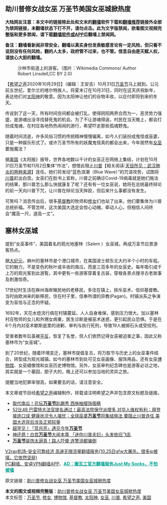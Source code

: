  <h2>助川普修女战女巫 万圣节美国女巫城掀热度</h2> <p class="notice"><b>大陆网友注意：本文中的链接除此处和文末的<a href="https://github.com/bannedbook/fanqiang" >翻墙</a>软件下载和<a href="https://github.com/killgcd/justmysocks/blob/master/README.md">翻墙推荐</a>链接外全部为禁网链接，未翻墙状态下打不开，请勿点击。此为文字版禁闻，欲看图文视频完整版和更多禁闻，请下载<a href="https://github.com/bannedbook/fanqiang">翻墙软件或APP</a>后翻墙上禁闻网。</p><p>备注：翻墙看新闻非常安全，翻墙以真实身份发表敏感言论有一定风险，但只看不说则没有任何风险，翻的人太多，政府管不过来，也不管。信息自由是天赋人权，请放心大胆的翻墙。</b></p>  <div class="entry"> <figure><figcaption>沙林市街道上的游客。（图片：Wikimedia Commons/ Author Robert Linsdell,CC BY 2.0)</figcaption></figure> <p>【<span class='wp_keywordlink_affiliate'><a href="https://www.soundofhope.org" title="希望之声" target="_blank">希望之声</a></span>2020年10月29日】（编辑：王安吉）10月31日<a href="https://www.bannedbook.org/bnews/tag/%e4%b8%87%e5%9c%a3%e8%8a%82/" class="st_tag internal_tag" rel="tag" title="标签 万圣节 下的日志">万圣节</a>马上就到。公元前五世纪，爱尔兰的喀尔特族人，将夏末订在10月31日，同时在这天庆祝新年，表达他们对<a href="https://www.bannedbook.org/bnews/tag/%e5%a4%aa%e9%98%b3%e7%a5%9e/" class="st_tag internal_tag" rel="tag" title="标签 太阳神 下的日志">太阳神</a>的敬意。因为太阳神让他们的谷物丰收，以应付即将到来的冬天。</p> <p>传说到了这一天，所有时间空间都会被打乱，使得阴阳两界合而为一，恶灵势力强盛，是游魂出没寻找替死鬼的机会。为了不让游魂得逞，村民在当天晚上，都会打扮成鬼魂，在村庄各地热热闹闹的游行，希望吓走那些孤魂野鬼。</p> <p>随着时间流逝，许多风俗习惯的传统精神慢慢偏离，如今人们装扮成鬼怪或巫婆，只是一种娱乐形式了。或许万圣节所有的妖魔鬼怪真的都会出来，今年居然有<a href="https://www.bannedbook.org/bnews/tag/%e5%a5%b3%e5%b7%ab/" class="st_tag internal_tag" rel="tag" title="标签 女巫 下的日志">女巫</a>要施魔法？</p> <p>据<a href="https://www.bannedbook.org/bnews/tag/%e7%be%8e%e5%9b%bd/" class="st_tag internal_tag" rel="tag" title="标签 美国 下的日志">美国</a>《太阳报》报导，世界各地数以千计的女巫正在网络上集结，计划在10月31日万圣节和11月2日集体“作法”，想借此阻止<span class='wp_keywordlink'><a href="https://www.bannedbook.org/bnews/comments/20200816/1381118.html" title="天目所见：川普将再赢总统大选 共和党掌参众两院" target="_blank">川普</a></span>【相关阅读:<a href='https://www.bannedbook.org/bnews/comments/20200816/1381123.html' target='_blank'>天目所见：武汉肺炎的两种来源</a>】连任。她们将发动“蓝色浪潮（Blue Wave）”的咒语攻势，试图将<a href="https://www.bannedbook.org/bnews/tag/%e5%b7%9d%e6%99%ae/" class="st_tag internal_tag" rel="tag" title="标签 川普 下的日志">川普</a>赶出白宫。女巫们在脸书上宣称，川普之前确诊Covid-19病毒就是她们施法的结果，那川普怎么那么快就康复了呢？还有有一位女巫说，她将在总统最终辩论的前一天向川普下咒，让川普在辩论当天摔跤，但后来什么事都没有发生。</p>  <p>可笑吗？消息传出后，很多<a href="https://www.bannedbook.org/bnews/tag/%e5%9f%ba%e7%9d%a3%e6%95%99/" class="st_tag internal_tag" rel="tag" title="标签 基督教 下的日志">基督教</a>的牧师和<a href="https://www.bannedbook.org/bnews/tag/%e4%bf%ae%e5%a5%b3/" class="st_tag internal_tag" rel="tag" title="标签 修女 下的日志">修女</a>们也站了出来，他们要集体为川普总统祈福。不管怎样，这次美国大选定会惊心动魄，牵动人心，但相信人间终会“魔高一尺，道高一丈”。</p> <h2>塞林女巫城</h2> <p>提到“女巫事件”，美国着名的观光地塞林（Salem ）女巫城，再成万圣节应景游客热点。</p> <p></p> <p>据<span class='wp_keywordlink_affiliate'><a href="http://www.epochtimes.com/" title="大纪元" target="_blank">大纪元</a></span>，麻州的塞林市是个港口城市，在美国波士顿东北大约半个小时的车程。它的魅力，不是变色的秋叶或丰收的南瓜，而是三百多年的女巫史。每年吸引成千上万的观光客到此游覧，其中更有一些游客穿着复古装，穿梭各景点搜寻古老故事及刺激惊奇。</p>  <p></p> <p>17世纪时生活在麻州海岸殖民地的老移民，多住在镇上，排斥巫术、信仰基督教。当时由欧洲来的新移民，住在村子里，信奉所谓的异教(Pagan)。村镇派系之争演变为盲信与正念的怀疑。</p> <p>1692年，天花水痘流行病在村镇蔓延，人人自身难保，感到压力很大。加以塞林村庄牧师的女儿和外甥女病重，医生诊断是被巫术迷惑，更引起民众恐惧。于是在6个月内对巫术歇斯底里的进剿、审判与执行死刑，导致19人被掷石头或受绞刑。</p> <p>受害者数年后虽被<span class='wp_keywordlink'><a href="https://www.bannedbook.org/forum11/topic332.html" title="禁片：平反的把戏" target="_blank">平反</a></span>，恢复了名誉，但人们依然记得女巫被迫害之事，因此又称塞林市为“女巫城”。</p>  <p></p> <p></p> <p>到了20世纪，随着环境变迁，塞林市提倡复古，将万胜节与历史上的女巫事件结合，转型成为观光城镇。如今的塞林市到处可见女巫画像、服饰用品，还有女巫<a href="https://www.bannedbook.org/bnews/tag/%e5%8d%9a%e7%89%a9%e9%a6%86/" class="st_tag internal_tag" rel="tag" title="标签 博物馆 下的日志">博物馆</a>、女巫蜡像馆和女巫历史博物馆。另外，女巫审判纪念碑也是游客必访之地，其实就是一个墓园，胆子大的，晚上还可以参加当地的灵异之旅。</p> <p>提醒当地犯罪率很高，如果要去的话，请注意安全。</p>  <p>本文章或节目经<a href="https://www.bannedbook.org/bnews/tag/%e5%b8%8c%e6%9c%9b%e4%b9%8b%e5%a3%b0/" class="st_tag internal_tag" rel="tag" title="标签 希望之声 下的日志">希望之声</a>编辑制作，转载请注明希望之声并包含原文标题及链接。</p> <ul class='op-related-articles' title='相关阅读'> <li><a href='https://www.bannedbook.org/bnews/taiwannews/20201029/1422180.html' target='_blank'>取代南瓜！花坛<b>万圣节</b>趴踢秀 西施柚摆饰吸睛</a></li> <li><a href='https://www.bannedbook.org/bnews/bannedvideo/20201027/1421011.html' target='_blank'>52比48 巴雷特大法官提名通过！最高法院保守派增多 对华人维权有利；拜登接连口误 健康状况令人堪忧；全球巫婆<b>万圣节</b>将集结施法 要阻止川普连任 美国大选背后涉及正邪较量</a></li> <li><a href='https://www.bannedbook.org/bnews/cnnews/20201027/1420849.html' target='_blank'>超罕见！「蓝月亮」遇见今年<b>万圣节</b></a></li> <li><a href='https://www.bannedbook.org/bnews/cnnews/20201027/1420756.html' target='_blank'>神还原！白宫<b>万圣节</b>大闹本尊 「迷你川普夫妇」头发依旧飞乱</a></li> <li><a href='https://www.bannedbook.org/bnews/cnnews/20201026/1420258.html' target='_blank'><b>万圣节</b>装饰太逼真！路人吓傻 连警消都骗倒</a></li> </ul> <p class="texttj"> <a href="https://www.bannedbook.org/forum23/topic22702.html" target="_blank">V2ray机场-安全可靠经济 高速无限流量翻墙服务(10.25日gfw大屠杀，很多ip被墙，它依然坚挺)</a><br/> <a href="https://github.com/bannedbook/fanqiang/wiki/%E7%A6%81%E9%97%BB%E7%BD%91%E5%AE%89%E5%8D%93%E7%BF%BB%E5%A2%99%E6%96%B0%E9%97%BBAPP" target="_blank">PC翻墙、安卓VPN翻墙APP</a>、<span onclick="window.open('https://github.com/killgcd/justmysocks/blob/master/README.md')" style="font-weight:bold;color:#00A191;cursor:pointer;text-decoration:underline;outline:none">AD：搬瓦工官方翻墙服务Just My Socks，不怕被墙</span></p><p>原文链接：<a class="src_link"  href="https://www.soundofhope.org/post/437434" target="_blank">助川普修女战女巫 万圣节美国女巫城掀热度</a></p><a name='sharetosocial'></a>       <div><b>本文的图文或视频完整版</b>：<a href='https://www.bannedbook.org/bnews/comments/20201030/1422705.html'>助川普修女战女巫 万圣节美国女巫城掀热度</a></div>  </div><!--END ENTRY--> <div class="postfooter"> <div>本文标签：<a href="https://www.bannedbook.org/bnews/tag/%e4%b8%87%e5%9c%a3%e8%8a%82/" rel="tag">万圣节</a>, <a href="https://www.bannedbook.org/bnews/tag/%e4%bf%ae%e5%a5%b3/" rel="tag">修女</a>, <a href="https://www.bannedbook.org/bnews/tag/%e5%8d%9a%e7%89%a9%e9%a6%86/" rel="tag">博物馆</a>, <a href="https://www.bannedbook.org/bnews/tag/%e5%9f%ba%e7%9d%a3%e6%95%99/" rel="tag">基督教</a>, <a href="https://www.bannedbook.org/bnews/tag/%e5%a4%aa%e9%98%b3%e7%a5%9e/" rel="tag">太阳神</a>, <a href="https://www.bannedbook.org/bnews/tag/%e5%a5%b3%e5%b7%ab/" rel="tag">女巫</a>, <a href="https://www.bannedbook.org/bnews/tag/%e5%b7%9d%e6%99%ae/" rel="tag">川普</a>, <a href="https://www.bannedbook.org/bnews/tag/%e5%b8%8c%e6%9c%9b%e4%b9%8b%e5%a3%b0/" rel="tag">希望之声</a>, <a href="https://www.bannedbook.org/bnews/tag/%e7%be%8e%e5%9b%bd/" rel="tag">美国</a></div>  </div><!--END POSTFOOTER--> 